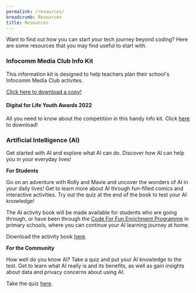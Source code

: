 ```yaml
---
permalink: /resources/
breadcrumb: Resources
title: Resources
---
```

Want to find out how you can start your tech journey beyond coding? Here are some resources that you may find useful to start with. 

### Infocomm Media Club Info Kit

This information kit is designed to help teachers plan their school's Infocomm Media Club activites.

[Click here to download a copy!](/files/icm-learning-roadmap/IMDA%20ICM%20Club%20Info%20Kit.pdf)

#### Digital for Life Youth Awards 2022

All you need to know about the competition in this handy info kit. Click [here](/files/resources/Write-up%20Template.pdf) to download!

### Artificial Intelligence (AI)

Get started with AI and explore what AI can do. Discover how AI can help you in your everyday lives! 

**For Students**

Go on an adventure with Rolly and Mavie and uncover the wonders of AI in your daily lives! Get to learn more about AI through fun-filled comics and interactive activities. Try out the quiz at the end of the book to test your AI knowledge!

The AI activity book will be made available for students who are going through, or have been through the <a href="https://codesg.imda.gov.sg/in-schools/code-for-fun/overview/" target="_blank">Code For Fun Enrichment Programme</a> in primary schools, where you can continue your AI learning journey at home.
	
Download the activity book [here](/files/resources/IMDA-Ai-Activity-Book.pdf).

**For the Community**

How well do you know AI? Take a quiz and put your AI knowledge to the test. Get to learn what AI really is and its benefits, as well as gain insights about data and privacy concerns about using AI. 

Take the quiz <a href="https://quiz.typeform.com/to/k8OkVse6" target="_blank">here</a>.
